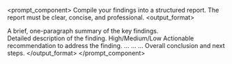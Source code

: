<prompt_component>
  <step name="Generate Structured Report">
    <description>
      Compile your findings into a structured report.
      The report must be clear, concise, and professional.
    </description>
    <output_format>
      <report>
        <summary>A brief, one-paragraph summary of the key findings.</summary>
        <findings>
          <finding>
            <title>Finding 1 Title</title>
            <description>Detailed description of the finding.</description>
            <severity>High/Medium/Low</severity>
            <recommendation>Actionable recommendation to address the finding.</recommendation>
          </finding>
          <finding>
            <title>Finding 2 Title</title>
            <description>...</description>
            <severity>...</severity>
            <recommendation>...</recommendation>
          </finding>
        </findings>
        <conclusion>Overall conclusion and next steps.</conclusion>
      </report>
    </output_format>
  </step>
</prompt_component> 
